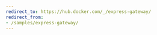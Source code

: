 ```yaml
---
redirect_to: https://hub.docker.com/_/express-gateway/
redirect_from:
- /samples/express-gateway/
---
```

